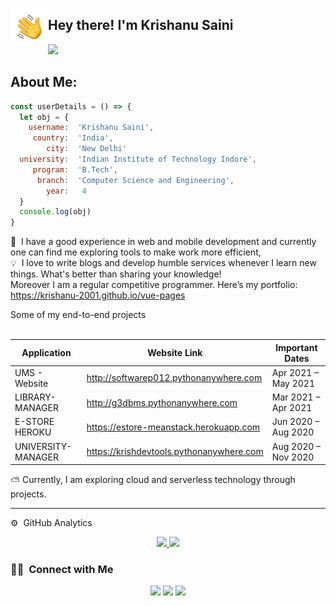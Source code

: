 <img alt="Night Coding" src="./assets/Hand%20Wave.gif" width='60' align="left"/><h2>Hey there! I'm Krishanu Saini</h2>

![](https://komarev.com/ghpvc/?username=krishanu-2001&color=dc143c)

## About Me:  
```javascript
const userDetails = () => {
  let obj = {
    username:  'Krishanu Saini',
     country:  'India',
        city:  'New Delhi'
  university:  'Indian Institute of Technology Indore',
     program:  'B.Tech',
      branch:  'Computer Science and Engineering',
        year:   4
  }
  console.log(obj)
}
```

🎲 &nbsp;I have a good experience in web and mobile development and currently one can find me exploring tools to make work more efficient,  
💡 &nbsp;I love to write blogs and develop humble services whenever I learn new things. What's better than sharing your knowledge!  
Moreover I am a regular competitive programmer. Here’s my portfolio:  https://krishanu-2001.github.io/vue-pages  

<summary>Some of my end-to-end projects </summary>
<br>

Application | Website Link | Important Dates
------------ | ------------- | ------------
UMS - Website | http://softwarep012.pythonanywhere.com | Apr 2021 – May 2021
LIBRARY-MANAGER | http://g3dbms.pythonanywhere.com | Mar 2021 – Apr 2021
E-STORE HEROKU | https://estore-meanstack.herokuapp.com | Jun 2020 – Aug 2020
UNIVERSITY-MANAGER | https://krishdevtools.pythonanywhere.com | Aug 2020 – Nov 2020  
  

⛅ Currently, I am exploring cloud and serverless technology through projects.

<hr /> 

⚙️ &nbsp;GitHub Analytics

<p align="center">
<a href="https://github.com/krishanu-2001">
  <img height="180em" src="https://github-readme-stats-eight-theta.vercel.app/api?username=krishanu-2001&show_icons=true&theme=algolia&include_all_commits=true&count_private=true"/>
  <img height="180em" src="https://github-readme-stats.vercel.app/api/top-langs/?username=krishanu-2001&layout=compact&hide=html,jupyter%20notebook,vhdl"/>
</a>
</p>

### 🤝🏻 &nbsp;Connect with Me

<p align="center">
<a href="https://krishanu-2001.github.io/vue-pages"><img src="https://img.shields.io/badge/-krishanu2001.github.io-3423A6?style=flat&logo=Google-Chrome&logoColor=white"/></a>
<a href="https://www.linkedin.com/in/krishanu-saini/"><img src="https://img.shields.io/badge/-Krishanu%20Saini-0077B5?style=flat&logo=Linkedin&logoColor=white"/></a>
<a href="mailto:krishanu21saini@gmail.com"><img src="https://img.shields.io/badge/-krishanu21saini@gmail.com-D14836?style=flat&logo=Gmail&logoColor=white"/></a>
</p>
